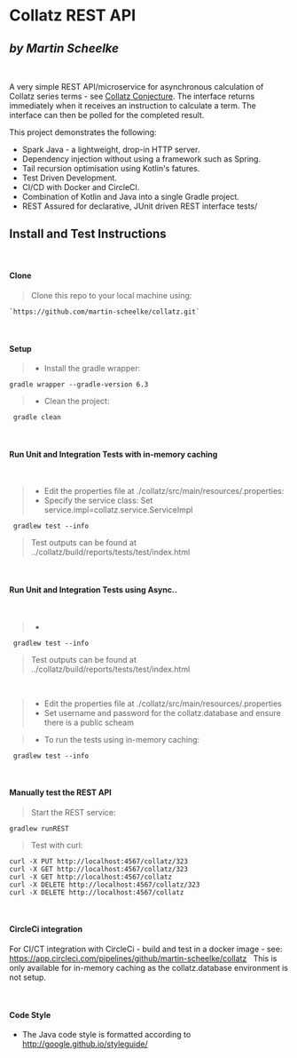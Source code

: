 # Collatz REST API
_by Martin Scheelke_
---
&nbsp;
&nbsp;

A very simple REST API/microservice for asynchronous calculation of Collatz series terms - see 
[Collatz Conjecture](https://en.wikipedia.org/wiki/Collatz_conjecture).
The interface returns immediately when it receives an instruction to calculate a term. The interface
can then be polled for the completed result.
 
This project demonstrates the following:

- Spark Java - a lightweight, drop-in HTTP server.
- Dependency injection without using a framework such as Spring.
- Tail recursion optimisation using Kotlin's fatures.
- Test Driven Development.
- CI/CD with Docker and CircleCI.
- Combination of Kotlin and Java into a single Gradle project.
- REST Assured for declarative, JUnit driven REST interface tests/ 

## Install and Test Instructions 

&nbsp;
&nbsp;

#### Clone
 
> Clone this repo to your local machine using:
```
`https://github.com/martin-scheelke/collatz.git`
```

&nbsp;  

#### Setup

> - Install the gradle wrapper: 
  ```shell script
  gradle wrapper --gradle-version 6.3
  ```
> - Clean the project:
 ```shell script
  gradle clean
  ```


&nbsp;

#### Run Unit and Integration Tests with in-memory caching

&nbsp;

> - Edit the properties file at ./collatz/src/main/resources/.properties:
> - Specify the service class: Set service.impl=collatz.service.ServiceImpl

```shell script
 gradlew test --info
 ```

> Test outputs can be found at ../collatz/build/reports/tests/test/index.html

&nbsp;

#### Run Unit and Integration Tests using Async..

&nbsp;
> - 
```shell script
 gradlew test --info
 ```

> Test outputs can be found at ../collatz/build/reports/tests/test/index.html

&nbsp;
> - Edit the properties file at ./collatz/src/main/resources/.properties
> - Set  username and password for the collatz.database and ensure there is a public scheam

> - To run the tests using in-memory caching:
```shell script
 gradlew test --info
 ```

&nbsp;

#### Manually test the REST API

> Start the REST service:

```shell script
gradlew runREST
```

> Test with curl:
```shell script
curl -X PUT http://localhost:4567/collatz/323
curl -X GET http://localhost:4567/collatz/323
curl -X GET http://localhost:4567/collatz
curl -X DELETE http://localhost:4567/collatz/323
curl -X DELETE http://localhost:4567/collatz
```
&nbsp;

#### CircleCi integration

For CI/CT integration with CircleCi - build and test in a docker image - see:
&nbsp;
https://app.circleci.com/pipelines/github/martin-scheelke/collatz
&nbsp;
This is only available for in-memory caching as the collatz.database environment is not setup.

&nbsp;

#### Code Style

- The Java code style is formatted according to http://google.github.io/styleguide/
